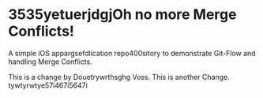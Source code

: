 # 3535yetuerjdgjOh no more Merge Conflicts!
A simple iOS appargsefdlication repo400sitory to demonstrate Git-Flow and handling Merge Conflicts.

This is a change by Douetrywrthsghg Voss.
This is another Change.
tywtyrwtye57i467i5647i